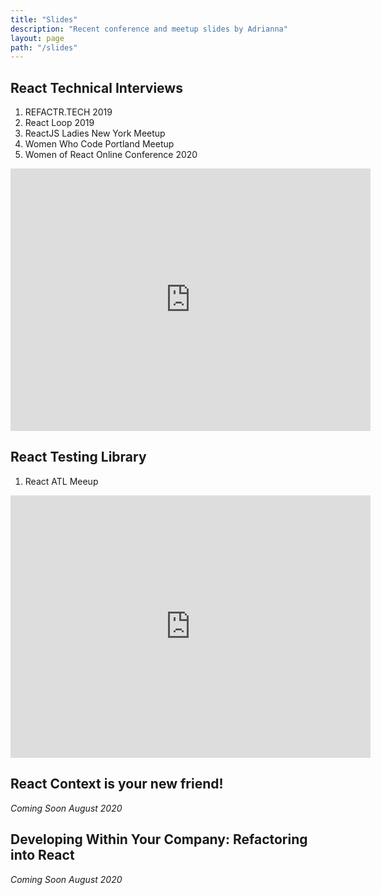 ```yaml
---
title: "Slides"
description: "Recent conference and meetup slides by Adrianna"
layout: page
path: "/slides"
---
```


## React Technical Interviews

1. REFACTR.TECH 2019
2. React Loop 2019
3. ReactJS Ladies New York Meetup
4. Women Who Code Portland Meetup
5. Women of React Online Conference 2020

<iframe src="https://slides.com/adriannavaldivia/a-react-developers-guide-to-technical-interviews/embed" width="576" height="420" scrolling="no" frameborder="0" webkitallowfullscreen mozallowfullscreen allowfullscreen></iframe>

## React Testing Library

1. React ATL Meeup

<iframe src="https://slides.com/adriannavaldivia/react-testing-library/embed" width="576" height="420" scrolling="no" frameborder="0" webkitallowfullscreen mozallowfullscreen allowfullscreen></iframe>

## React Context is your new friend!

_Coming Soon August 2020_

## Developing Within Your Company: Refactoring into React

_Coming Soon August 2020_

